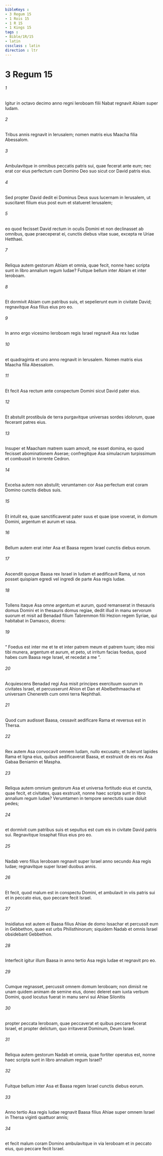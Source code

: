 ```yaml
---
bibleKeys : 
- 3 Regum 15
- 1 Rois 15
- 1 R 15
- 1 Kings 15
tags : 
- Bible/1R/15
- latin
cssclass : latin
direction : ltr
---
```


# 3 Regum 15

###### 1
Igitur in octavo decimo anno regni Ieroboam filii Nabat regnavit Abiam super Iudam. 
###### 2
Tribus annis regnavit in Ierusalem; nomen matris eius Maacha filia Abessalom. 
###### 3
Ambulavitque in omnibus peccatis patris sui, quae fecerat ante eum; nec erat cor eius perfectum cum Domino Deo suo sicut cor David patris eius. 
###### 4
Sed propter David dedit ei Dominus Deus suus lucernam in Ierusalem, ut suscitaret filium eius post eum et statueret Ierusalem; 
###### 5
eo quod fecisset David rectum in oculis Domini et non declinasset ab omnibus, quae praeceperat ei, cunctis diebus vitae suae, excepta re Uriae Hetthaei. 
###### 7
Reliqua autem gestorum Abiam et omnia, quae fecit, nonne haec scripta sunt in libro annalium regum Iudae? Fuitque bellum inter Abiam et inter Ieroboam. 
###### 8
Et dormivit Abiam cum patribus suis, et sepelierunt eum in civitate David; regnavitque Asa filius eius pro eo.
###### 9
In anno ergo vicesimo Ieroboam regis Israel regnavit Asa rex Iudae 
###### 10
et quadraginta et uno anno regnavit in Ierusalem. Nomen matris eius Maacha filia Abessalom.
###### 11
Et fecit Asa rectum ante conspectum Domini sicut David pater eius. 
###### 12
Et abstulit prostibula de terra purgavitque universas sordes idolorum, quae fecerant patres eius. 
###### 13
Insuper et Maacham matrem suam amovit, ne esset domina, eo quod fecisset abominationem Aserae; confregitque Asa simulacrum turpissimum et combussit in torrente Cedron. 
###### 14
Excelsa autem non abstulit; verumtamen cor Asa perfectum erat coram Domino cunctis diebus suis. 
###### 15
Et intulit ea, quae sanctificaverat pater suus et quae ipse voverat, in domum Domini, argentum et aurum et vasa.
###### 16
Bellum autem erat inter Asa et Baasa regem lsrael cunctis diebus eorum. 
###### 17
Ascendit quoque Baasa rex Israel in Iudam et aedificavit Rama, ut non posset quispiam egredi vel ingredi de parte Asa regis Iudae. 
###### 18
Tollens itaque Asa omne argentum et aurum, quod remanserat in thesauris domus Domini et in thesauris domus regiae, dedit illud in manu servorum suorum et misit ad Benadad filium Tabremmon filii Hezion regem Syriae, qui habitabat in Damasco, dicens: 
###### 19
“ Foedus est inter me et te et inter patrem meum et patrem tuum; ideo misi tibi munera, argentum et aurum, et peto, ut irritum facias foedus, quod habes cum Baasa rege Israel, et recedat a me ”. 
###### 20
Acquiescens Benadad regi Asa misit principes exercituum suorum in civitates Israel, et percusserunt Ahion et Dan et Abelbethmaacha et universam Chenereth cum omni terra Nephthali. 
###### 21
Quod cum audisset Baasa, cessavit aedificare Rama et reversus est in Thersa. 
###### 22
Rex autem Asa convocavit omnem Iudam, nullo excusato; et tulerunt lapides Rama et ligna eius, quibus aedificaverat Baasa, et exstruxit de eis rex Asa Gabaa Beniamin et Maspha.
###### 23
Reliqua autem omnium gestorum Asa et universa fortitudo eius et cuncta, quae fecit, et civitates, quas exstruxit, nonne haec scripta sunt in libro annalium regum Iudae? Verumtamen in tempore senectutis suae doluit pedes; 
###### 24
et dormivit cum patribus suis et sepultus est cum eis in civitate David patris sui. Regnavitque Iosaphat filius eius pro eo.
###### 25
Nadab vero filius Ieroboam regnavit super Israel anno secundo Asa regis Iudae; regnavitque super Israel duobus annis. 
###### 26
Et fecit, quod malum est in conspectu Domini, et ambulavit in viis patris sui et in peccato eius, quo peccare fecit Israel. 
###### 27
Insidiatus est autem ei Baasa filius Ahiae de domo Issachar et percussit eum in Gebbethon, quae est urbs Philisthinorum; siquidem Nadab et omnis Israel obsidebant Gebbethon. 
###### 28
Interfecit igitur illum Baasa in anno tertio Asa regis Iudae et regnavit pro eo. 
###### 29
Cumque regnasset, percussit omnem domum Ieroboam; non dimisit ne unam quidem animam de semine eius, donec deleret eam iuxta verbum Domini, quod locutus fuerat in manu servi sui Ahiae Silonitis 
###### 30
propter peccata Ieroboam, quae peccaverat et quibus peccare fecerat Israel, et propter delictum, quo irritaverat Dominum, Deum Israel.
###### 31
Reliqua autem gestorum Nadab et omnia, quae fortiter operatus est, nonne haec scripta sunt in libro annalium regum Israel? 
###### 32
Fuitque bellum inter Asa et Baasa regem Israel cunctis diebus eorum.
###### 33
Anno tertio Asa regis Iudae regnavit Baasa filius Ahiae super omnem Israel in Thersa viginti quattuor annis; 
###### 34
et fecit malum coram Domino ambulavitque in via Ieroboam et in peccato eius, quo peccare fecit Israel.

